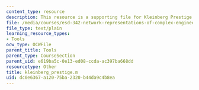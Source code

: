 ```yaml
---
content_type: resource
description: This resource is a supporting file for Kleinberg Prestige Routine.
file: /media/courses/esd-342-network-representations-of-complex-engineering-systems-spring-2010/dc0e6367a12075ba2320b44da9c4b8ea_kleinberg_prestige.m
file_type: text/plain
learning_resource_types:
- Tools
ocw_type: OCWFile
parent_title: Tools
parent_type: CourseSection
parent_uid: e619ba5c-0e13-ed08-ccda-ac397ba668dd
resourcetype: Other
title: kleinberg_prestige.m
uid: dc0e6367-a120-75ba-2320-b44da9c4b8ea
---
```

